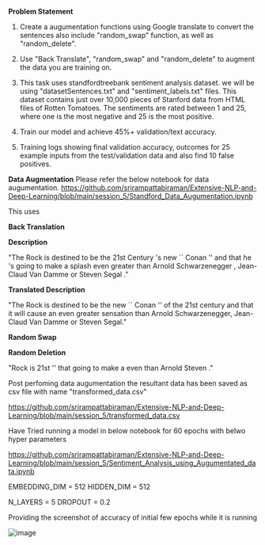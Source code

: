 **Problem Statement**

1.  Create a augumentation functions using Google translate to convert the sentences also include "random_swap" function, as well as "random_delete".

2.  Use "Back Translate", "random_swap" and "random_delete" to augment the data you are training on.

3.  This task uses standfordtreebank sentiment analysis dataset. we will be using  "datasetSentences.txt" and "sentiment_labels.txt" files. This dataset contains just over 10,000 pieces of Stanford data from HTML files of Rotten Tomatoes. The sentiments are rated between 1 and 25, where one is the most negative and 25 is the most positive.

4.  Train our model and achieve 45%+ validation/text accuracy. 
5.  Training logs showing final validation accuracy, outcomes for 25 example inputs from the test/validation data and also find 10 false positives. 

**Data Augmentation** 
Please refer the below notebook for data augumentation.
https://github.com/srirampattabiraman/Extensive-NLP-and-Deep-Learning/blob/main/session_5/Standford_Data_Augumentation.ipynb

This uses

**Back Translation**

**Description**

"The Rock is destined to be the 21st Century 's new `` Conan '' and that he 's going to make a splash even greater than Arnold Schwarzenegger , Jean-Claud Van Damme or Steven Segal ."


**Translated Description**

"The Rock is destined to be the new `` Conan '' of the 21st century and that it will cause an even greater sensation than Arnold Schwarzenegger, Jean-Claud Van Damme or Steven Segal."


**Random Swap**

**Random Deletion**

"Rock is 21st '' that going to make a even than Arnold Steven ."


Post perfoming data augumentation the resultant data has been saved as csv file with name "transformed_data.csv"

https://github.com/srirampattabiraman/Extensive-NLP-and-Deep-Learning/blob/main/session_5/transformed_data.csv


Have Tried running a model in below notebook for 60 epochs with belwo hyper parameters 

https://github.com/srirampattabiraman/Extensive-NLP-and-Deep-Learning/blob/main/session_5/Sentiment_Analysis_using_Augumentated_data.ipynb

EMBEDDING_DIM = 512
HIDDEN_DIM = 512

N_LAYERS = 5
DROPOUT = 0.2

Providing the screenshot of accuracy of initial few epochs while it is running

![image](https://user-images.githubusercontent.com/55537646/121591130-c1a8de80-ca56-11eb-9a96-c2c244ec6851.png)

